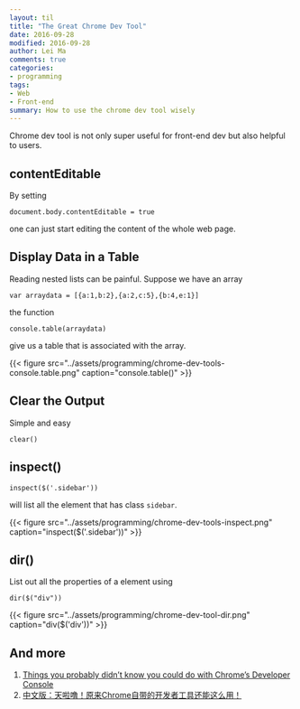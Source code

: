 ```yaml
---
layout: til
title: "The Great Chrome Dev Tool"
date: 2016-09-28
modified: 2016-09-28
author: Lei Ma
comments: true
categories:
- programming
tags:
- Web
- Front-end
summary: How to use the chrome dev tool wisely
---
```


Chrome dev tool is not only super useful for front-end dev but also helpful to users.

## contentEditable

By setting

```
document.body.contentEditable = true
```

one can just start editing the content of the whole web page.

## Display Data in a Table

Reading nested lists can be painful. Suppose we have an array

```
var arraydata = [{a:1,b:2},{a:2,c:5},{b:4,e:1}]
```

the function

```
console.table(arraydata)
```

give us a table that is associated with the array.



{{< figure src="../assets/programming/chrome-dev-tools-console.table.png" caption="console.table()" >}}


## Clear the Output

Simple and easy

```
clear()
```


## inspect()

```
inspect($('.sidebar'))
```

will list all the element that has class `sidebar`.

{{< figure src="../assets/programming/chrome-dev-tools-inspect.png" caption="inspect($('.sidebar'))" >}}



## dir()

List out all the properties of a element using

```
dir($("div"))
```

{{< figure src="../assets/programming/chrome-dev-tool-dir.png" caption="div($('div'))" >}}


## And more

1. [Things you probably didn’t know you could do with Chrome’s Developer Console](https://medium.freecodecamp.com/10-tips-to-maximize-your-javascript-debugging-experience-b69a75859329#.cj9742xlv)
2. [中文版：天啦噜！原来Chrome自带的开发者工具还能这么用！](https://zhuanlan.zhihu.com/p/22665710)
